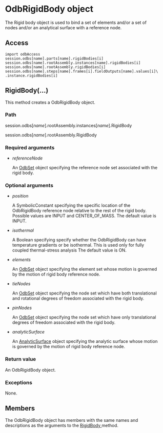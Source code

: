 # OdbRigidBody object

The Rigid body object is used to bind a set of elements and/or a set of nodes and/or an analytical surface with a reference node.

## Access

```
import odbAccess
session.odbs[name].parts[name].rigidBodies[i]
session.odbs[name].rootAssembly.instances[name].rigidBodies[i]
session.odbs[name].rootAssembly.rigidBodies[i]
session.odbs[name].steps[name].frames[i].fieldOutputs[name].values[i]\
.instance.rigidBodies[i]
```

## RigidBody(...)



This method creates a OdbRigidBody object.



### Path

session.odbs[*name*].rootAssembly.instances[*name*].RigidBody

session.odbs[*name*].rootAssembly.RigidBody

### Required arguments

- *referenceNode*

  An [OdbSet](https://help.3ds.com/2022/english/DSSIMULIA_Established/SIMACAEKERRefMap/simaker-c-odbsetpyc.htm?ContextScope=all) object specifying the reference node set associated with the rigid body.

### Optional arguments

- *position*

  A SymbolicConstant specifying the specific location of the OdbRigidBody reference node relative to the rest of the rigid body. Possible values are INPUT and CENTER_OF_MASS. The default value is INPUT.

- *isothermal*

  A Boolean specifying specify whether the OdbRigidBody can have temperature gradients or be isothermal. This is used only for fully coupled thermal-stress analysis The default value is ON.

- *elements*

  An [OdbSet](https://help.3ds.com/2022/english/DSSIMULIA_Established/SIMACAEKERRefMap/simaker-c-odbsetpyc.htm?ContextScope=all) object specifying the element set whose motion is governed by the motion of rigid body reference node.

- *tieNodes*

  An [OdbSet](https://help.3ds.com/2022/english/DSSIMULIA_Established/SIMACAEKERRefMap/simaker-c-odbsetpyc.htm?ContextScope=all) object specifying the node set which have both translational and rotational degrees of freedom associated with the rigid body.

- *pinNodes*

  An [OdbSet](https://help.3ds.com/2022/english/DSSIMULIA_Established/SIMACAEKERRefMap/simaker-c-odbsetpyc.htm?ContextScope=all) object specifying the node set which have only translational degrees of freedom associated with the rigid body.

- *analyticSurface*

  An [AnalyticSurface](https://help.3ds.com/2022/english/DSSIMULIA_Established/SIMACAEKERRefMap/simaker-c-analyticsurfacepyc.htm?ContextScope=all) object specifying the analytic surface whose motion is governed by the motion of rigid body reference node.

### Return value

An OdbRigidBody object.

### Exceptions

None.



## Members

The OdbRigidBody object has members with the same names and descriptions as the arguments to the [RigidBody ](https://help.3ds.com/2022/english/DSSIMULIA_Established/SIMACAEKERRefMap/simaker-c-odbrigidbodypyc.htm?ContextScope=all#simaker-odbrigidbodyrigidbodypyc)method.